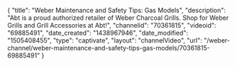 {
    "title": "Weber Maintenance and Safety Tips: Gas Models",
    "description": "Abt is a proud authorized retailer of Weber Charcoal Grills. Shop for Weber Grills and Grill Accessories at Abt!",
    "channelid": "70361815",
    "videoid": "69885491",
    "date_created": "1438967946",
    "date_modified": "1505408455",
    "type": "captivate",
    "layout": "channelVideo",
    "url": "\/weber-channel\/weber-maintenance-and-safety-tips-gas-models\/70361815-69885491"
}